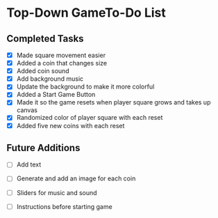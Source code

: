 # Top-Down GameTo-Do List

## Completed Tasks
- [x] Made square movement easier
- [x] Added a coin that changes size
- [x] Added coin sound
- [x] Add background music
- [x] Update the background to make it more colorful
- [x] Added a Start Game Button
- [x] Made it so the game resets when player square grows and takes up canvas
- [x] Randomized color of player square with each reset
- [x] Added five new coins with each reset

## Future Additions
- [ ] Add text
- [ ] Generate and add an image for each coin
- [ ] Sliders for music and sound
- [ ] Instructions before starting game

